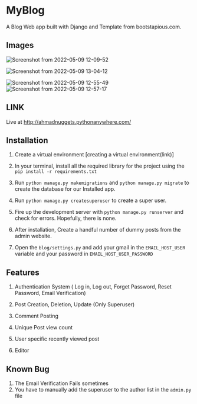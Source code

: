 # MyBlog
A Blog Web app built with Django and Template from bootstapious.com.

## Images


![Screenshot from 2022-05-09 12-09-52](https://user-images.githubusercontent.com/64500446/167460541-a32094a2-2810-4fe8-a0ff-9cd5c0ef400b.png)

![Screenshot from 2022-05-09 13-04-12](https://user-images.githubusercontent.com/64500446/167461013-9384f615-fbed-4ef9-863a-6e98428f8076.png)


![Screenshot from 2022-05-09 12-55-49](https://user-images.githubusercontent.com/64500446/167460643-d83d7df0-3de9-4322-b4ce-f28d5993e03a.png)
![Screenshot from 2022-05-09 12-57-17](https://user-images.githubusercontent.com/64500446/167460756-5df9a58e-ffaa-4748-8cbd-db9aa1991044.png)



## LINK
Live at http://ahmadnuggets.pythonanywhere.com/


## Installation

1. Create a virtual environment [creating a virtual environment(link)]

2. In your terminal, install all the required library for the project using the ``` pip install -r requirements.txt```

3. Run `python manage.py makemigrations` and `python manage.py migrate` to create the database for our Installed app.

4. Run `python manage.py createsuperuser` to create a super user.

5. Fire up the development server with `python manage.py runserver` and check for errors. Hopefully, there is none.

6. After installation, Create a handful number of dummy posts from the admin website.
7. Open the `blog/settings.py` and add your gmail in the `EMAIL_HOST_USER` variable and your password in `EMAIL_HOST_USER_PASSWORD`

## Features

1. Authentication System ( Log in, Log out, Forget Password, Reset Password, Email Verification)

2. Post Creation, Deletion, Update (Only Superuser)

3. Comment Posting

4. Unique Post view count

5. User specific recently viewed post

6. Editor

## Known Bug

1. The Email Verification Fails sometimes
2.  You have to manually add the superuser to the author list in the `admin.py` file
